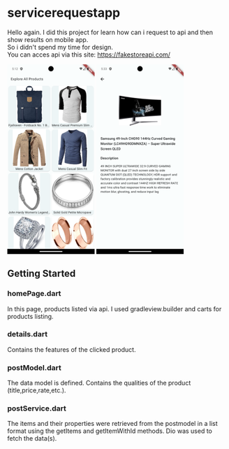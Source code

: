 # servicerequestapp

Hello again. I did this project for learn how can i request to api and then show results on mobile app.  
So i didn't spend my time for design.  
You can acces api via this site: https://fakestoreapi.com/ 

<img src= "https://github.com/keremsaltik/RequestToApi_App/blob/main/assets/screenshots/Screenshot_1708794725.png" width="200">  <img src="https://github.com/keremsaltik/RequestToApi_App/blob/main/assets/screenshots/Screenshot_1708796028.png" width="200">

## Getting Started

### homePage.dart
In this page, products listed via api.
I used gradleview.builder and carts for products listing.

### details.dart
Contains the features of the clicked product.

### postModel.dart
The data model is defined.
Contains the qualities of the product (title,price,rate,etc.).

### postService.dart
The items and their properties were retrieved from the postmodel in a list format using the getItems and getItemWithId methods.
Dio was used to fetch the data(s).

